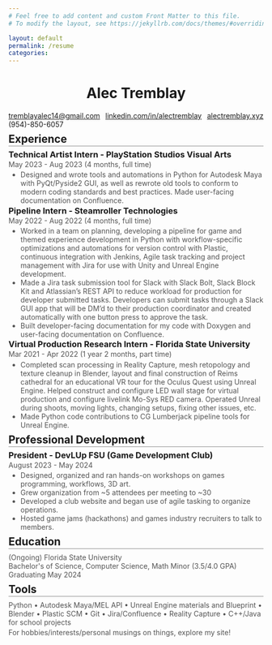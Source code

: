 ```yaml
---
# Feel free to add content and custom Front Matter to this file.
# To modify the layout, see https://jekyllrb.com/docs/themes/#overriding-theme-defaults

layout: default
permalink: /resume
categories:
---
```


<style>
 .w {
    max-width: 100%;
    margin-bottom: 0;
 }
 h1 {
   text-align: center;
 }
  h2 {
   border-bottom: 2px ridge;
   width: 100%;
   display: block;
   margin: 0.5rem 0;
 }
h3 {
  margin: 0.1rem 0;
  line-height: 1rem;
}
p, ul {
  margin: 0.2rem 0;
  color: #545454;
}
.myLinks { /* thanks old bad portfolio page! */
  margin: 0.2rem 0;
  color: #545454;
  text-align: justify;
  color: black;
}
.myLinks:after { /* Justify last line */
    content: '';
    display: inline-block;
    width: 100%;
}
</style>

# Alec Tremblay


<div class="myLinks">
<a href="mailto:tremblayalec14@gmail.com">tremblayalec14@gmail.com</a>
<a href="https://www.linkedin.com/in/alectremblay/">linkedin.com/in/alectremblay</a>
<a href="https://alectremblay.xyz/">alectremblay.xyz</a>
<a>(954)-850-6057</a>
</div>

## Experience 
### Technical Artist Intern - PlayStation Studios Visual Arts
May 2023 - Aug 2023 (4 months, full time)  
- Designed and wrote tools and automations in Python for Autodesk Maya with PyQt/Pyside2 GUI, as well as rewrote old tools to conform to modern coding standards and best practices. Made user-facing documentation on Confluence.

### Pipeline Intern - Steamroller Technologies  
May 2022 - Aug 2022 (4 months, full time) 
- Worked in a team on planning, developing a pipeline for game and themed experience development in Python with workflow-specific optimizations and automations for version control with Plastic, continuous integration with Jenkins, Agile task tracking and project management with Jira for use with Unity and Unreal Engine development.
- Made a Jira task submission tool for Slack with Slack Bolt, Slack Block Kit and Atlassian’s REST API to reduce workload for production for developer submitted tasks. Developers can submit tasks through a Slack GUI app that will be DM’d to their production coordinator and created automatically with one button press to approve the task.
- Built developer-facing documentation for my code with Doxygen and user-facing documentation on Confluence.

### Virtual Production Research Intern - Florida State University  
Mar 2021 - Apr 2022 (1 year 2 months, part time)  
- Completed scan processing in Reality Capture, mesh retopology and texture cleanup in Blender, layout and final construction of Reims cathedral for an educational VR tour for the Oculus Quest using Unreal Engine.
Helped construct and configure LED wall stage for virtual production and configure livelink Mo-Sys RED camera. Operated Unreal during shoots, moving lights, changing setups, fixing other issues, etc.
- Made Python code contributions to CG Lumberjack pipeline tools for Unreal Engine.

## Professional Development
### President - DevLUp FSU (Game Development Club)
August 2023 - May 2024  
- Designed, organized and ran hands-on workshops on games programming, workflows, 3D art.
- Grew organization from ~5 attendees per meeting to ~30
- Developed a club website and began use of agile tasking to organize operations.
- Hosted game jams (hackathons) and games industry recruiters to talk to members. 

## Education 
(Ongoing) Florida State University  
Bachelor's of Science, Computer Science, Math Minor (3.5/4.0 GPA)  
Graduating May 2024
## Tools 
Python  •  Autodesk Maya/MEL API • Unreal Engine materials and Blueprint • Blender • Plastic SCM  • Git • Jira/Confluence • Reality Capture • C++/Java for school projects  

For hobbies/interests/personal musings on things, explore my site!